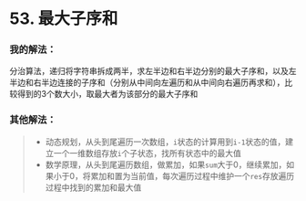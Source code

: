 # 53. 最大子序和

### 我的解法：
分治算法，递归将字符串拆成两半，求左半边和右半边分别的最大子序和，以及左半边和右半边连接的子序和（分别从中间向左遍历和从中间向右遍历再求和），比较得到的3个数大小，取最大者为该部分的最大子序和

### 其他解法：
>- 动态规划，从头到尾遍历一次数组，`i`状态的计算用到`i-1`状态的值，建立一个一维数组存放`i`个子状态，找所有状态中的最大值
>- 数学原理，从头到尾遍历数组，做累加，如果`sum`大于0，继续累加，如果小于0，将累加和置为当前值，每次遍历过程中维护一个`res`存放遍历过程中找到的累加和最大值
